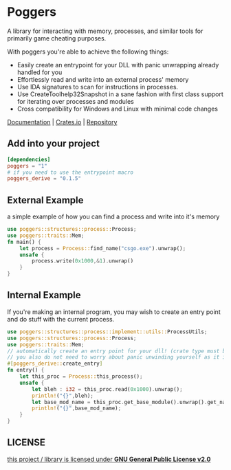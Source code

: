 # Poggers
A library for interacting with memory, processes, and similar tools for primarily game cheating purposes.

With poggers you're able to achieve the following things:
- Easily create an entrypoint for your DLL with panic unwrapping already handled for you
- Effortlessly read and write into an external process' memory
- Use IDA signatures to scan for instructions in processes.
- Use CreateToolhelp32Snapshot in a sane fashion with first class support for iterating over processes and modules
- Cross compatibility for Windows and Linux with minimal code changes

[Documentation](https://docs.rs/poggers/latest/poggers/) | [Crates.io](https://crates.io/crates/poggers) | [Repository](https://github.com/pozm/poggers)
## Add into your project
```toml
[dependencies]
poggers = "1"
# if you need to use the entrypoint macro
poggers_derive = "0.1.5"
```

## External Example
a simple example of how you can find a process and write into it's memory
```rust
use poggers::structures::process::Process;
use poggers::traits::Mem;
fn main() {
    let process = Process::find_name("csgo.exe").unwrap();
    unsafe {
        process.write(0x1000,&1).unwrap()
    }
}
```
## Internal Example
If you're making an internal program, you may wish to create an entry point and do stuff with the current process.
```rust
use poggers::structures::process::implement::utils::ProcessUtils;
use poggers::structures::process::Process;
use poggers::traits::Mem;
// automatically create an entry point for your dll! (crate type must be cdylib)
// you also do not need to worry about panic unwinding yourself as it is already done.
#[poggers_derive::create_entry]
fn entry() {
    let this_proc = Process::this_process();
    unsafe {
        let bleh : i32 = this_proc.read(0x1000).unwrap();
        println!("{}",bleh);
        let base_mod_name = this_proc.get_base_module().unwrap().get_name();
        println!("{}",base_mod_name);
    }
}
```

## LICENSE
[this project / library is licensed under **GNU General Public License v2.0**](https://github.com/pozm/poggers/blob/master/LICENSE)

